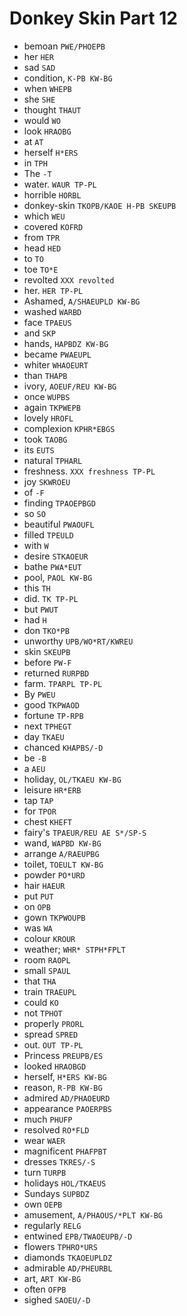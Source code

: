 # Donkey Skin Part 12

* bemoan `PWE/PHOEPB`
* her `HER`
* sad `SAD`
* condition, `K-PB KW-BG`
* when `WHEPB`
* she `SHE`
* thought `THAUT`
* would `WO`
* look `HRAOBG`
* at `AT`
* herself `H*ERS`
* in `TPH`
* The `-T`
* water. `WAUR TP-PL`
* horrible `HORBL`
* donkey-skin `TKOPB/KAOE H-PB SKEUPB`
* which `WEU`
* covered `KOFRD`
* from `TPR`
* head `HED`
* to `TO`
* toe `TO*E`
* revolted `XXX revolted`
* her. `HER TP-PL`
* Ashamed, `A/SHAEUPLD KW-BG`
* washed `WARBD`
* face `TPAEUS`
* and `SKP`
* hands, `HAPBDZ KW-BG`
* became `PWAEUPL`
* whiter `WHAOEURT`
* than `THAPB`
* ivory, `AOEUF/REU KW-BG`
* once `WUPBS`
* again `TKPWEPB`
* lovely `HROFL`
* complexion `KPHR*EBGS`
* took `TAOBG`
* its `EUTS`
* natural `TPHARL`
* freshness. `XXX freshness TP-PL`
* joy `SKWROEU`
* of `-F`
* finding `TPAOEPBGD`
* so `SO`
* beautiful `PWAOUFL`
* filled `TPEULD`
* with `W`
* desire `STKAOEUR`
* bathe `PWA*EUT`
* pool, `PAOL KW-BG`
* this `TH`
* did. `TK TP-PL`
* but `PWUT`
* had `H`
* don `TKO*PB`
* unworthy `UPB/WO*RT/KWREU`
* skin `SKEUPB`
* before `PW-F`
* returned `RURPBD`
* farm. `TPARPL TP-PL`
* By `PWEU`
* good `TKPWAOD`
* fortune `TP-RPB`
* next `TPHEGT`
* day `TKAEU`
* chanced `KHAPBS/-D`
* be `-B`
* a `AEU`
* holiday, `OL/TKAEU KW-BG`
* leisure `HR*ERB`
* tap `TAP`
* for `TPOR`
* chest `KHEFT`
* fairy's `TPAEUR/REU AE S*/SP-S`
* wand, `WAPBD KW-BG`
* arrange `A/RAEUPBG`
* toilet, `TOEULT KW-BG`
* powder `PO*URD`
* hair `HAEUR`
* put `PUT`
* on `OPB`
* gown `TKPWOUPB`
* was `WA`
* colour `KROUR`
* weather; `WHR* STPH*FPLT`
* room `RAOPL`
* small `SPAUL`
* that `THA`
* train `TRAEUPL`
* could `KO`
* not `TPHOT`
* properly `PRORL`
* spread `SPRED`
* out. `OUT TP-PL`
* Princess `PREUPB/ES`
* looked `HRAOBGD`
* herself, `H*ERS KW-BG`
* reason, `R-PB KW-BG`
* admired `AD/PHAOEURD`
* appearance `PAOERPBS`
* much `PHUFP`
* resolved `RO*FLD`
* wear `WAER`
* magnificent `PHAFPBT`
* dresses `TKRES/-S`
* turn `TURPB`
* holidays `HOL/TKAEUS`
* Sundays `SUPBDZ`
* own `OEPB`
* amusement, `A/PHAOUS/*PLT KW-BG`
* regularly `RELG`
* entwined `EPB/TWAOEUPB/-D`
* flowers `TPHRO*URS`
* diamonds `TKAOEUPLDZ`
* admirable `AD/PHEURBL`
* art, `ART KW-BG`
* often `OFPB`
* sighed `SAOEU/-D`
